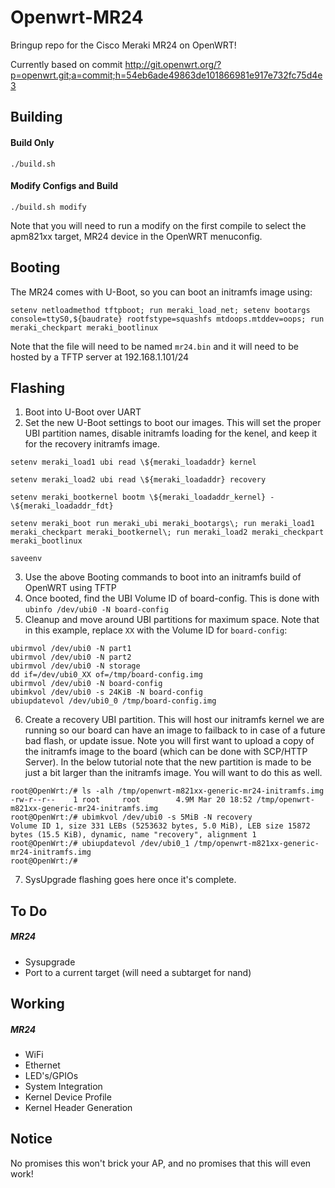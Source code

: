 # Openwrt-MR24

Bringup repo for the Cisco Meraki MR24 on OpenWRT!

Currently based on commit http://git.openwrt.org/?p=openwrt.git;a=commit;h=54eb6ade49863de101866981e917e732fc75d4e3

Building
-----
#### Build Only
`./build.sh`

#### Modify Configs and Build
`./build.sh modify`

Note that you will need to run a modify on the first compile to select the apm821xx target, MR24 device in the OpenWRT menuconfig.

Booting
-----
The MR24 comes with U-Boot, so you can boot an initramfs image using:
```
setenv netloadmethod tftpboot; run meraki_load_net; setenv bootargs console=ttyS0,${baudrate} rootfstype=squashfs mtdoops.mtddev=oops; run meraki_checkpart meraki_bootlinux
```
Note that the file will need to be named `mr24.bin` and it will need to be hosted by a TFTP server at 192.168.1.101/24

Flashing
-----
  1. Boot into U-Boot over UART
  2. Set the new U-Boot settings to boot our images. This will set the proper UBI partition names, disable initramfs loading for the kenel, and keep it for the recovery initramfs image.
  ```
  setenv meraki_load1 ubi read \${meraki_loadaddr} kernel

  setenv meraki_load2 ubi read \${meraki_loadaddr} recovery

  setenv meraki_bootkernel bootm \${meraki_loadaddr_kernel} - \${meraki_loadaddr_fdt}

  setenv meraki_boot run meraki_ubi meraki_bootargs\; run meraki_load1 meraki_checkpart meraki_bootkernel\; run meraki_load2 meraki_checkpart meraki_bootlinux

  saveenv
  ```
  3. Use the above Booting commands to boot into an initramfs build of OpenWRT using TFTP
  4. Once booted, find the UBI Volume ID of board-config. This is done with `ubinfo /dev/ubi0 -N board-config`
  5. Cleanup and move around UBI partitions for maximum space. Note that in this example, replace `XX` with the Volume ID for `board-config`:
  ```
  ubirmvol /dev/ubi0 -N part1
  ubirmvol /dev/ubi0 -N part2
  ubirmvol /dev/ubi0 -N storage
  dd if=/dev/ubi0_XX of=/tmp/board-config.img
  ubirmvol /dev/ubi0 -N board-config
  ubimkvol /dev/ubi0 -s 24KiB -N board-config
  ubiupdatevol /dev/ubi0_0 /tmp/board-config.img
  ```
  6. Create a recovery UBI partition. This will host our initramfs kernel we are running so our board can have an image to failback to in case of a future bad flash, or update issue. Note you will first want to upload a copy of the initramfs image to the board (which can be done with SCP/HTTP Server). In the below tutorial note that the new partition is made to be just a bit larger than the initramfs image. You will want to do this as well.
  ```
  root@OpenWrt:/# ls -alh /tmp/openwrt-m821xx-generic-mr24-initramfs.img
  -rw-r--r--    1 root     root        4.9M Mar 20 18:52 /tmp/openwrt-m821xx-generic-mr24-initramfs.img
  root@OpenWrt:/# ubimkvol /dev/ubi0 -s 5MiB -N recovery
  Volume ID 1, size 331 LEBs (5253632 bytes, 5.0 MiB), LEB size 15872 bytes (15.5 KiB), dynamic, name "recovery", alignment 1
  root@OpenWrt:/# ubiupdatevol /dev/ubi0_1 /tmp/openwrt-m821xx-generic-mr24-initramfs.img
  root@OpenWrt:/#
  ```
  7. SysUpgrade flashing goes here once it's complete.

To Do
-----
##### MR24
* Sysupgrade
* Port to a current target (will need a subtarget for nand)

Working
-----
##### MR24
* WiFi
* Ethernet
* LED's/GPIOs
* System Integration
* Kernel Device Profile
* Kernel Header Generation

Notice
------
No promises this won't brick your AP, and no promises that this will even work!
